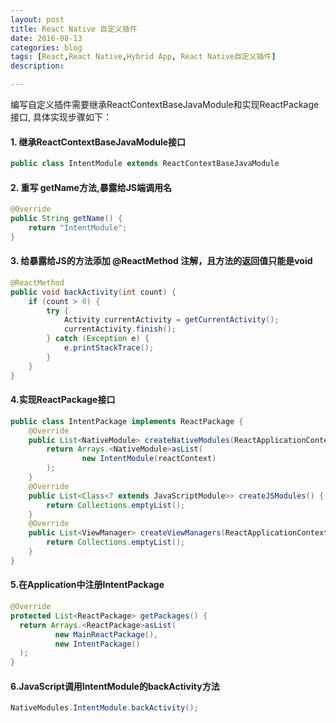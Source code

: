 ```yaml
---
layout: post
title: React Native 自定义插件
date: 2016-08-13
categories: blog
tags: [React,React Native,Hybrid App, React Native自定义插件]
description:

---
```



编写自定义插件需要继承ReactContextBaseJavaModule和实现ReactPackage接口, 具体实现步骤如下：


#### 1. 继承ReactContextBaseJavaModule接口


```java
public class IntentModule extends ReactContextBaseJavaModule
```


#### 2. 重写 getName方法,暴露给JS端调用名


```java
@Override
public String getName() {
    return "IntentModule";
}
```


#### 3. 给暴露给JS的方法添加 @ReactMethod 注解，且方法的返回值只能是void


```java
@ReactMethod
public void backActivity(int count) {
    if (count > 0) {
        try {
            Activity currentActivity = getCurrentActivity();
            currentActivity.finish();
        } catch (Exception e) {
            e.printStackTrace();
        }
    }
}
```


#### 4.实现ReactPackage接口


```java
public class IntentPackage implements ReactPackage {
    @Override
    public List<NativeModule> createNativeModules(ReactApplicationContext reactContext) {
        return Arrays.<NativeModule>asList(
                new IntentModule(reactContext)
        );
    }
    @Override
    public List<Class<? extends JavaScriptModule>> createJSModules() {
        return Collections.emptyList();
    }
    @Override
    public List<ViewManager> createViewManagers(ReactApplicationContext reactContext) {
        return Collections.emptyList();
    }
}
```


#### 5.在Application中注册IntentPackage


```java
@Override
protected List<ReactPackage> getPackages() {
  return Arrays.<ReactPackage>asList(
          new MainReactPackage(),
          new IntentPackage()
  );
}
```

#### 6.JavaScript调用IntentModule的backActivity方法

```java
NativeModules.IntentModule.backActivity();
```

